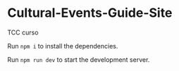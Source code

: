 # Cultural-Events-Guide-Site
TCC curso 








  Run `npm i` to install the dependencies.

  Run `npm run dev` to start the development server.
  
